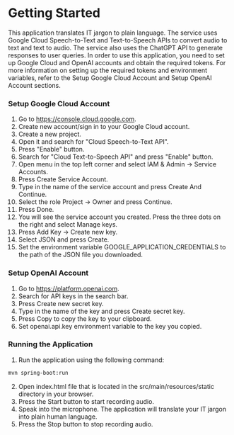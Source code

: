 # Getting Started
This application translates IT jargon to plain language. The service uses Google Cloud Speech-to-Text and Text-to-Speech APIs to convert audio to text and text to audio. 
The service also uses the ChatGPT API to generate responses to user queries.
In order to use this application, you need to set up Google Cloud and OpenAI accounts and obtain the required tokens.
For more information on setting up the required tokens and environment variables, refer to the Setup Google Cloud Account
and Setup OpenAI Account sections.

### Setup Google Cloud Account
1. Go to https://console.cloud.google.com.
2. Create new account/sign in to your Google Cloud account.
3. Create a new project.
4. Open it and search for "Cloud Speech-to-Text API".
5. Press "Enable" button.
6. Search for "Cloud Text-to-Speech API" and press "Enable" button.
7. Open menu in the top left corner and select IAM & Admin -> Service Accounts.
8. Press Create Service Account.
9. Type in the name of the service account and press Create And Continue.
10. Select the role Project -> Owner and press Continue. 
11. Press Done. 
12. You will see the service account you created. Press the three dots on the right and select Manage keys. 
13. Press Add Key -> Create new key. 
14. Select JSON and press Create. 
15. Set the environment variable GOOGLE_APPLICATION_CREDENTIALS to the path of the JSON file you downloaded.

### Setup OpenAI Account
1. Go to https://platform.openai.com.
2. Search for API keys in the search bar.
3. Press Create new secret key.
4. Type in the name of the key and press Create secret key.
5. Press Copy to copy the key to your clipboard.
6. Set openai.api.key environment variable to the key you copied.

### Running the Application
1. Run the application using the following command:
```sh  
mvn spring-boot:run
```
2. Open index.html file that is located in the src/main/resources/static directory in your browser.
3. Press the Start button to start recording audio.
4. Speak into the microphone. The application will translate your IT jargon into plain human language.
5. Press the Stop button to stop recording audio.
